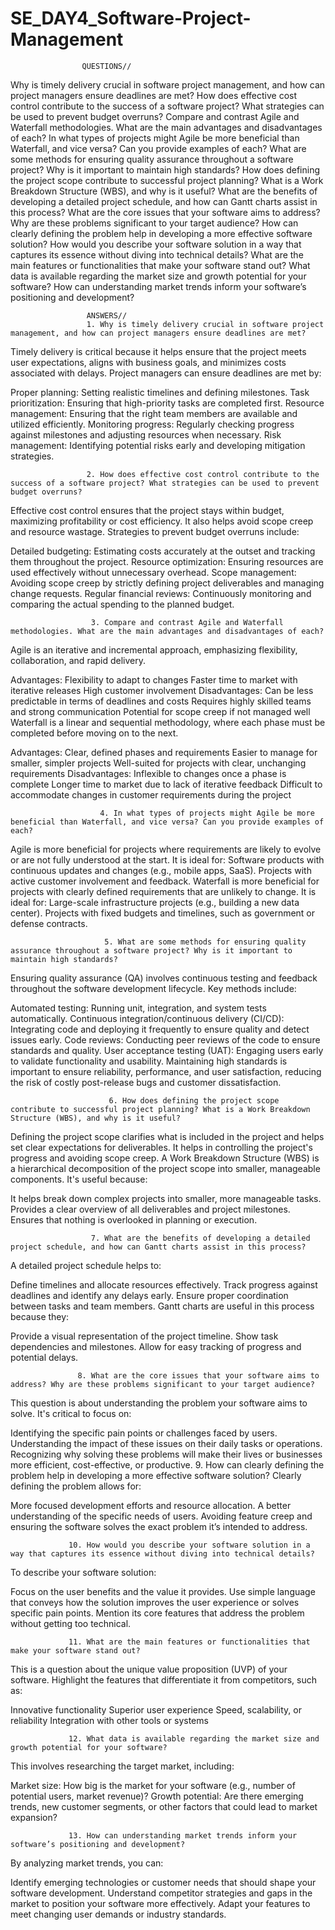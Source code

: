 # SE_DAY4_Software-Project-Management

                    QUESTIONS//

Why is timely delivery crucial in software project management, and how can project managers ensure deadlines are met?
How does effective cost control contribute to the success of a software project? What strategies can be used to prevent budget overruns?
Compare and contrast Agile and Waterfall methodologies. What are the main advantages and disadvantages of each?
In what types of projects might Agile be more beneficial than Waterfall, and vice versa? Can you provide examples of each?
What are some methods for ensuring quality assurance throughout a software project? Why is it important to maintain high standards?
How does defining the project scope contribute to successful project planning? What is a Work Breakdown Structure (WBS), and why is it useful?
What are the benefits of developing a detailed project schedule, and how can Gantt charts assist in this process?
What are the core issues that your software aims to address? Why are these problems significant to your target audience?
How can clearly defining the problem help in developing a more effective software solution?
How would you describe your software solution in a way that captures its essence without diving into technical details?
What are the main features or functionalities that make your software stand out?
What data is available regarding the market size and growth potential for your software?
How can understanding market trends inform your software’s positioning and development?


                     ANSWERS//
                     1. Why is timely delivery crucial in software project management, and how can project managers ensure deadlines are met?
Timely delivery is critical because it helps ensure that the project meets user expectations, aligns with business goals, and minimizes costs associated with delays. Project managers can ensure deadlines are met by:

Proper planning: Setting realistic timelines and defining milestones.
Task prioritization: Ensuring that high-priority tasks are completed first.
Resource management: Ensuring that the right team members are available and utilized efficiently.
Monitoring progress: Regularly checking progress against milestones and adjusting resources when necessary.
Risk management: Identifying potential risks early and developing mitigation strategies.

                     2. How does effective cost control contribute to the success of a software project? What strategies can be used to prevent budget overruns?
                    
Effective cost control ensures that the project stays within budget, maximizing profitability or cost efficiency. It also helps avoid scope creep and resource wastage. Strategies to prevent budget overruns include:

Detailed budgeting: Estimating costs accurately at the outset and tracking them throughout the project.
Resource optimization: Ensuring resources are used effectively without unnecessary overhead.
Scope management: Avoiding scope creep by strictly defining project deliverables and managing change requests.
Regular financial reviews: Continuously monitoring and comparing the actual spending to the planned budget.

                      3. Compare and contrast Agile and Waterfall methodologies. What are the main advantages and disadvantages of each?
Agile is an iterative and incremental approach, emphasizing flexibility, collaboration, and rapid delivery.

Advantages:
Flexibility to adapt to changes
Faster time to market with iterative releases
High customer involvement
Disadvantages:
Can be less predictable in terms of deadlines and costs
Requires highly skilled teams and strong communication
Potential for scope creep if not managed well
Waterfall is a linear and sequential methodology, where each phase must be completed before moving on to the next.

Advantages:
Clear, defined phases and requirements
Easier to manage for smaller, simpler projects
Well-suited for projects with clear, unchanging requirements
Disadvantages:
Inflexible to changes once a phase is complete
Longer time to market due to lack of iterative feedback
Difficult to accommodate changes in customer requirements during the project

                        4. In what types of projects might Agile be more beneficial than Waterfall, and vice versa? Can you provide examples of each?
Agile is more beneficial for projects where requirements are likely to evolve or are not fully understood at the start. It is ideal for:
Software products with continuous updates and changes (e.g., mobile apps, SaaS).
Projects with active customer involvement and feedback.
Waterfall is more beneficial for projects with clearly defined requirements that are unlikely to change. It is ideal for:
Large-scale infrastructure projects (e.g., building a new data center).
Projects with fixed budgets and timelines, such as government or defense contracts.

                         5. What are some methods for ensuring quality assurance throughout a software project? Why is it important to maintain high standards?
Ensuring quality assurance (QA) involves continuous testing and feedback throughout the software development lifecycle. Key methods include:

Automated testing: Running unit, integration, and system tests automatically.
Continuous integration/continuous delivery (CI/CD): Integrating code and deploying it frequently to ensure quality and detect issues early.
Code reviews: Conducting peer reviews of the code to ensure standards and quality.
User acceptance testing (UAT): Engaging users early to validate functionality and usability.
Maintaining high standards is important to ensure reliability, performance, and user satisfaction, reducing the risk of costly post-release bugs and customer dissatisfaction.

                          6. How does defining the project scope contribute to successful project planning? What is a Work Breakdown Structure (WBS), and why is it useful?
Defining the project scope clarifies what is included in the project and helps set clear expectations for deliverables. It helps in controlling the project's progress and avoiding scope creep. A Work Breakdown Structure (WBS) is a hierarchical decomposition of the project scope into smaller, manageable components. It's useful because:

It helps break down complex projects into smaller, more manageable tasks.
Provides a clear overview of all deliverables and project milestones.
Ensures that nothing is overlooked in planning or execution.

                      7. What are the benefits of developing a detailed project schedule, and how can Gantt charts assist in this process?
A detailed project schedule helps to:

Define timelines and allocate resources effectively.
Track progress against deadlines and identify any delays early.
Ensure proper coordination between tasks and team members.
Gantt charts are useful in this process because they:

Provide a visual representation of the project timeline.
Show task dependencies and milestones.
Allow for easy tracking of progress and potential delays.

                   8. What are the core issues that your software aims to address? Why are these problems significant to your target audience?
This question is about understanding the problem your software aims to solve. It's critical to focus on:

Identifying the specific pain points or challenges faced by users.
Understanding the impact of these issues on their daily tasks or operations.
Recognizing why solving these problems will make their lives or businesses more efficient, cost-effective, or productive.
9. How can clearly defining the problem help in developing a more effective software solution?
Clearly defining the problem allows for:

More focused development efforts and resource allocation.
A better understanding of the specific needs of users.
Avoiding feature creep and ensuring the software solves the exact problem it’s intended to address.

                 10. How would you describe your software solution in a way that captures its essence without diving into technical details?
To describe your software solution:

Focus on the user benefits and the value it provides.
Use simple language that conveys how the solution improves the user experience or solves specific pain points.
Mention its core features that address the problem without getting too technical.

                 11. What are the main features or functionalities that make your software stand out?
This is a question about the unique value proposition (UVP) of your software. Highlight the features that differentiate it from competitors, such as:

Innovative functionality
Superior user experience
Speed, scalability, or reliability
Integration with other tools or systems

                 12. What data is available regarding the market size and growth potential for your software?
This involves researching the target market, including:

Market size: How big is the market for your software (e.g., number of potential users, market revenue)?
Growth potential: Are there emerging trends, new customer segments, or other factors that could lead to market expansion?

                 13. How can understanding market trends inform your software’s positioning and development?
By analyzing market trends, you can:

Identify emerging technologies or customer needs that should shape your software development.
Understand competitor strategies and gaps in the market to position your software more effectively.
Adapt your features to meet changing user demands or industry standards.
